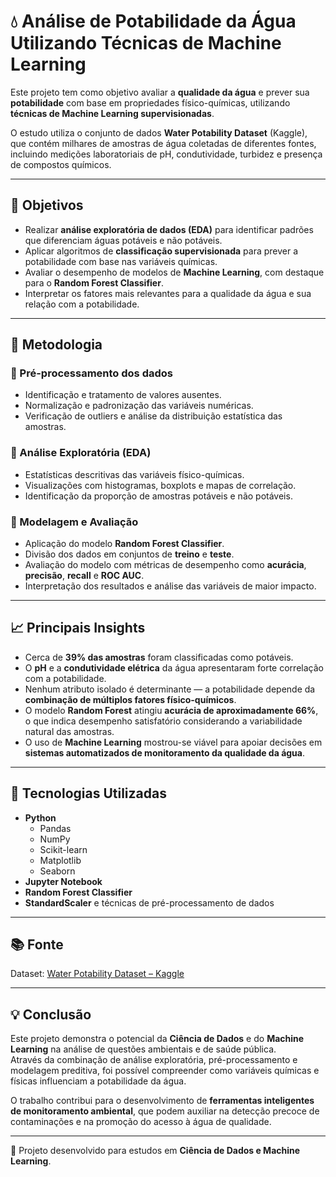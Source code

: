 # 💧 Análise de Potabilidade da Água Utilizando Técnicas de Machine Learning

Este projeto tem como objetivo avaliar a **qualidade da água** e prever sua **potabilidade** com base em propriedades físico-químicas, utilizando **técnicas de Machine Learning supervisionadas**.  

O estudo utiliza o conjunto de dados **Water Potability Dataset** (Kaggle), que contém milhares de amostras de água coletadas de diferentes fontes, incluindo medições laboratoriais de pH, condutividade, turbidez e presença de compostos químicos.  

---

## 🚀 Objetivos

- Realizar **análise exploratória de dados (EDA)** para identificar padrões que diferenciam águas potáveis e não potáveis.  
- Aplicar algoritmos de **classificação supervisionada** para prever a potabilidade com base nas variáveis químicas.  
- Avaliar o desempenho de modelos de **Machine Learning**, com destaque para o **Random Forest Classifier**.  
- Interpretar os fatores mais relevantes para a qualidade da água e sua relação com a potabilidade.  

---

## 🧠 Metodologia

### 🔹 Pré-processamento dos dados  
- Identificação e tratamento de valores ausentes.  
- Normalização e padronização das variáveis numéricas.  
- Verificação de outliers e análise da distribuição estatística das amostras.  

### 🔹 Análise Exploratória (EDA)  
- Estatísticas descritivas das variáveis físico-químicas.  
- Visualizações com histogramas, boxplots e mapas de correlação.  
- Identificação da proporção de amostras potáveis e não potáveis.  

### 🔹 Modelagem e Avaliação  
- Aplicação do modelo **Random Forest Classifier**.  
- Divisão dos dados em conjuntos de **treino** e **teste**.  
- Avaliação do modelo com métricas de desempenho como **acurácia**, **precisão**, **recall** e **ROC AUC**.  
- Interpretação dos resultados e análise das variáveis de maior impacto.  

---

## 📈 Principais Insights

- Cerca de **39% das amostras** foram classificadas como potáveis.  
- O **pH** e a **condutividade elétrica** da água apresentaram forte correlação com a potabilidade.  
- Nenhum atributo isolado é determinante — a potabilidade depende da **combinação de múltiplos fatores físico-químicos**.  
- O modelo **Random Forest** atingiu **acurácia de aproximadamente 66%**, o que indica desempenho satisfatório considerando a variabilidade natural das amostras.  
- O uso de **Machine Learning** mostrou-se viável para apoiar decisões em **sistemas automatizados de monitoramento da qualidade da água**.  

---

## 🧩 Tecnologias Utilizadas

- **Python**  
  - Pandas  
  - NumPy  
  - Scikit-learn  
  - Matplotlib  
  - Seaborn  
- **Jupyter Notebook**  
- **Random Forest Classifier**  
- **StandardScaler** e técnicas de pré-processamento de dados  

---

## 📚 Fonte

Dataset: [Water Potability Dataset – Kaggle](https://www.kaggle.com/datasets/adityakadiwal/water-potability)  

---

## 💡 Conclusão

Este projeto demonstra o potencial da **Ciência de Dados** e do **Machine Learning** na análise de questões ambientais e de saúde pública.  
Através da combinação de análise exploratória, pré-processamento e modelagem preditiva, foi possível compreender como variáveis químicas e físicas influenciam a potabilidade da água.  

O trabalho contribui para o desenvolvimento de **ferramentas inteligentes de monitoramento ambiental**, que podem auxiliar na detecção precoce de contaminações e na promoção do acesso à água de qualidade.

---

📘 Projeto desenvolvido para estudos em **Ciência de Dados e Machine Learning**.  
